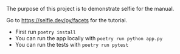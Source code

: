 The purpose of this project is to demonstrate selfie for the manual.

Go to https://selfie.dev/py/facets for the tutorial.

- First run `poetry install`
- You can run the app locally with `poetry run python app.py`
- You can run the tests with `poetry run pytest`
